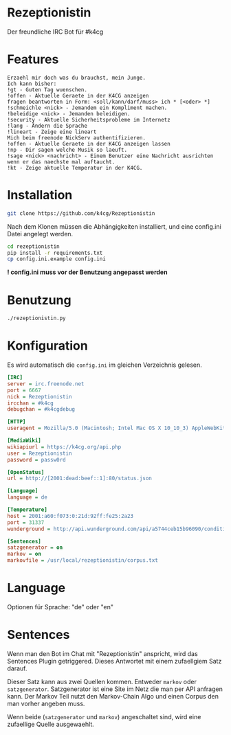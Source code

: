 # Rezeptionistin
Der freundliche IRC Bot für #k4cg

# Features

```
Erzaehl mir doch was du brauchst, mein Junge.
Ich kann bisher:
!gt - Guten Tag wuenschen.
!offen - Aktuelle Geraete in der K4CG anzeigen
fragen beantworten in Form: <soll/kann/darf/muss> ich * [<oder> *]
!schmeichle <nick> - Jemandem ein Kompliment machen.
!beleidige <nick> - Jemanden beleidigen.
!security - Aktuelle Sicherheitsprobleme im Internetz
!lang - Ändern die Sprache
!lineart - Zeige eine lineart
Mich beim freenode NickServ authentifizieren.
!offen - Aktuelle Geraete in der K4CG anzeigen lassen
!np - Dir sagen welche Musik so laeuft.
!sage <nick> <nachricht> - Einem Benutzer eine Nachricht ausrichten wenn er das naechste mal auftaucht.
!kt - Zeige aktuelle Temperatur in der K4CG.
```

# Installation

``` bash
git clone https://github.com/k4cg/Rezeptionistin
```

Nach dem Klonen müssen die Abhängigkeiten installiert, und eine config.ini Datei angelegt werden.

``` bash
cd rezeptionistin
pip install -r requirements.txt
cp config.ini.example config.ini
```

**! config.ini muss vor der Benutzung angepasst werden**

# Benutzung

``` bash
./rezeptionistin.py
```

# Konfiguration

Es wird automatisch die `config.ini` im gleichen Verzeichnis gelesen.

``` ini
[IRC]
server = irc.freenode.net
port = 6667
nick = Rezeptionistin
ircchan = #k4cg
debugchan = #k4cgdebug

[HTTP]
useragent = Mozilla/5.0 (Macintosh; Intel Mac OS X 10_10_3) AppleWebKit/600.6.3 (KHTML, like Gecko) Version/8.0.6 Safari/600.6.3

[MediaWiki]
wikiapiurl = https://k4cg.org/api.php
user = Rezeptionistin
password = passw0rd

[OpenStatus]
url = http://[2001:dead:beef::1]:80/status.json

[Language]
language = de

[Temperature]
host = 2001:a60:f073:0:21d:92ff:fe25:2a23
port = 31337
wunderground = http://api.wunderground.com/api/a5744ceb15b96090/conditions/q/pws:INUREMBE2.json

[Sentences]
satzgenerator = on
markov = on
markovfile = /usr/local/rezeptionistin/corpus.txt
```

# Language

Optionen für Sprache: "de" oder "en"

# Sentences

Wenn man den Bot im Chat mit "Rezeptionistin" anspricht, wird das Sentences
Plugin getriggered. Dieses Antwortet mit einem zufaellgiem Satz darauf.

Dieser Satz kann aus zwei Quellen kommen. Entweder `markov` oder
`satzgenerator`. Satzgenerator ist eine Site im Netz die man per API
anfragen kann. Der Markov Teil nutzt den Markov-Chain Algo und einen Corpus
den man vorher angeben muss.

Wenn beide (`satzgenerator` und `markov`) angeschaltet sind, wird eine
zufaellige Quelle ausgewaehlt.

